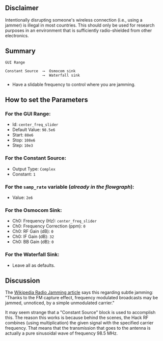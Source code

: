 ## Disclaimer

Intentionally disrupting someone's wireless connection (i.e., using a jammer) is illegal in most countries. This should only be used for research purposes in an environment that is sufficiently radio-shielded from other electronics.

## Summary

```
GUI Range

Constant Source  ⟶  Osmocom sink
                 ⟶  Waterfall sink
```

- Have a slidable frequency to control where you are jamming.

## How to set the Parameters

### For the GUI Range:

- Id: `center_freq_slider`
- Default Value: `98.5e6`
- Start: `88e6`
- Stop: `108e6`
- Step: `10e3`

### For the Constant Source:

- Output Type: `Complex`
- Constant: `1`

### For the `samp_rate` variable (_already in the flowgraph_):

- Value: `2e6`

### For the Osmocom Sink:

- Ch0: Frequency (Hz): `center_freq_slider`
- Ch0: Frequency Correction (ppm): `0`
- Ch0: RF Gain (dB): `0`
- Ch0: IF Gain (dB): `32`
- Ch0: BB Gain (dB): `0`

### For the Waterfall Sink:

- Leave all as defaults.

## Discussion

The [Wikipedia Radio Jamming article](https://en.wikipedia.org/wiki/Radio_jamming#Method) says this regarding subtle jamming: "Thanks to the FM capture effect, frequency modulated broadcasts may be jammed, unnoticed, by a simple unmodulated carrier."

It may seem strange that a "Constant Source" block is used to accomplish this. The reason this works is because behind the scenes, the Hack RF combines (using multiplication) the given signal with the specified carrier frequency. That means that the transmission that goes to the antenna is actually a pure sinusoidal wave of frequency 98.5 MHz.
